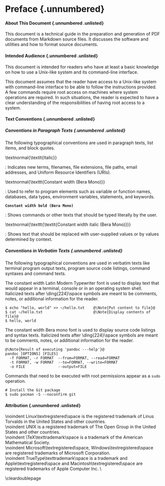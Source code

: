 # Preface {.unnumbered}



#### About This Document {.unnumbered .unlisted}

This document is a technical guide in the preparation and generation
of PDF documents from Markdown source files. It discusses the
software and utilities and how to format source documents.



#### Intended Audience {.unnumbered .unlisted}

This document is intended for readers who have at least a basic
knowledge on how to use a Unix-like system and its command-line
interface.

This document assumes that the reader have access to a Unix-like
system with command-line interface to be able to follow the
instructions provided. A few commands require root access on machines
where system operations are required. In such situations, the reader
is expected to have a clear understanding of the responsibilities of
having root access to a system.



#### Text Conventions {.unnumbered .unlisted}



##### Conventions in Paragraph Texts {.unnumbered .unlisted}

The following typographical conventions are used in paragraph texts,
list items, and block quotes.

\textnormal{\textit{Italic}}

: Indicates new terms, filenames, file extensions, file paths, email
addresses, and Uniform Resource Identifiers (URIs).

\textnormal{\texttt{Constant width (Bera Mono)}}

: Used to refer to program elements such as variable or function names,
databases, data types, environment variables, statements, and
keywords.

**`Constant width bold (Bera Mono)`**

: Shows commands or other texts that should be typed literally by the
user.

\textnormal{\texttt{\textit{Constant width italic (Bera Mono)}}}

: Shows text that should be replaced with user-supplied values or by
values determined by context.



##### Conventions in Verbatim Texts {.unnumbered .unlisted}

The following typographical conventions are used in verbatim texts
like terminal program output texts, program source code listings,
command syntaxes and command texts.

The constant width Latin Modern Typewriter font is used to display
text that would appear in a terminal, console or in an operating system
shell. Italicized texts after \ding{224}\space symbols are meant to
be comments, notes, or additional information for the reader.

~~~{style=terminal}
$ echo "hello, world" >> ~/hello.txt    @\Note{Put content to file}@
$ cat ~/hello.txt                       @\Note{Display contents of file}@
$ hello, world
~~~

The constant width Bera mono font is used to display source code
listings and syntax texts. Italicized texts after \ding{224}\space
symbols are meant to be comments, notes, or additional information
for the reader.

~~~{style=syntax}
@\Note{Result of executing 'pandoc ---help'}@
pandoc [OPTIONS] [FILES]
  -f FORMAT, -r FORMAT  --from=FORMAT, --read=FORMAT
  -t FORMAT, -w FORMAT  --to=FORMAT, --write=FORMAT
  -o FILE               --output=FILE
~~~

Commands that need to be executed with root permissions appear as a
`sudo` operation.

~~~{style=terminal}
# Install the Git package
$ sudo pacman -S --noconfirm git
~~~



#### Attribution {.unnumbered .unlisted}

\noindent Linux\textregistered\space is the registered trademark of Linus Torvalds in the United States and other countries.  \
\noindent UNIX is a registered trademark of The Open Group in the United States and other countries.  \
\noindent \TeX\texttrademark\space is a trademark of the American Mathematical Society.  \
\noindent Microsoft\textregistered\space, Windows\textregistered\space are registered trademarks of Microsoft Corporation.  \
\noindent TrueType\texttrademark\space is a trademark and Apple\textregistered\space and Macintosh\textregistered\space are registered trademarks of Apple Computer Inc.  \



\cleardoublepage
